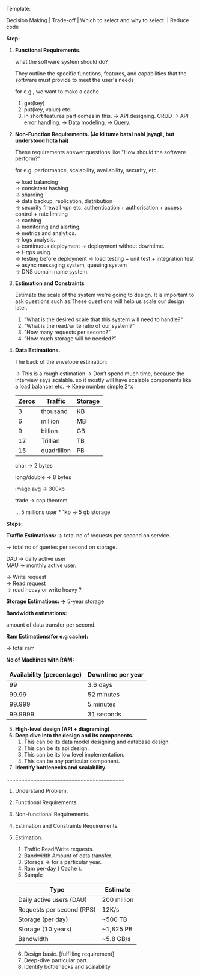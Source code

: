 Template:

Decision Making | Trade-off | Which to select and why to select. | Reduce code





**Step:**

1. **Functional Requirements**.

    what the software system should do?
    
    They outline the specific functions, features, and capabilities that the software must provide to meet the user's needs

    for e.g., we want to make a cache

   1. get(key)
   2. put(key, value) etc.
   3. in short features part comes in this.
      → API designing. CRUD
      → API error handling.
      → Data modeling.
      → Query.

2. **Non-Function Requirements. (Jo ki tume batai nahi jayagi , but understood hota hai)**

    These requirements answer questions like "How should the software perform?”

    for e.g. performance, scalability, availability, security, etc.

    → load balancing <br>
    → consistent hashing <br>
    → sharding <br>
    → data backup, replication, distribution <br>
    → security firewall vpn etc. authentication + authorisation + access control + rate limiting <br>
    → caching <br>
    → monitoring and alerting. <br>
    → metrics and analytics. <br>
    → logs analysis. <br>
    → continuous deployment → deployment without downtime. <br>
    → Https using <br>
    → testing before deployment  → load testing + unit test + integration test <br>
    → async messaging system, queuing system <br>
    → DNS domain name system. <br>


3. **Estimation and Constraints**

   Estimate the scale of the system we're going to design. It is important to ask questions such as:These questions will help us scale our design later.

   1. "What is the desired scale that this system will need to handle?"
   2. "What is the read/write ratio of our system?"
   3. "How many requests per second?"
   4. "How much storage will be needed?"
   

4. **Data Estimations.**

    The back of the envelope estimation:
    
    → This is a rough estimation
    → Don’t spend much time, because the interview says scalable. so it mostly will have scalable components like a load balancer etc.
    → Keep number simple 2^x
    
    | Zeros | Traffic | Storage |
    | --- | --- | --- |
    | 3 | thousand | KB |
    | 6 | million | MB |
    | 9 | billion | GB |
    | 12 | Trillian | TB |
    | 15 | quadrillion | PB |
    
    char →  2 bytes
    
    long/double → 8 bytes
    
    image avg → 300kb
    
    trade → cap theorem
    
    …
    5 millions user * 1kb → 5 gb storage
    
**Steps:**

**Traffic Estimations:
→** total no of requests per second on service.

→ total no of queries per second on storage.



DAU → daily active user <br>
MAU → monthly active user.

→ Write request <br>
→ Read request <br>
→ read  heavy or write heavy ? <br>



**Storage Estimations:
→** 5-year storage


**Bandwidth estimations:**

amount of data transfer per second.

**Ram Estimations(for e.g cache):**

→ total ram

**No of Machines with RAM:**



| Availability (percentage) | Downtime per year |
| --- | --- |
| 99 | 3.6 days |
| 99.99 | 52 minutes |
| 99.999 | 5 minutes |
| 99.9999 | 31 seconds |


5. **High-level design (API + diagraming)** <br>
6. **Deep dive into the design and its components.** 
   1. This can be its data model designing and database design.
   2. This can be its api design.
   3. This can be its low level implementation.
   4. This can be any particular component.
7. **Identify bottlenecks and scalability.** <br>




..............................................................................

1. Understand Problem.
2. Functional Requirements.
3. Non-functional Requirements.
4. Estimation and Constraints Requirements. 
5. Estimation.
   1. Traffic Read/Write requests.
   2. Bandwidth Amount of data transfer.
   3. Storage -> for a particular year.
   4. Ram per-day ( Cache ).
   5. Sample

    | Type                     | Estimate          |
    |--------------------------|-------------------|
    | Daily active users (DAU) | 200 million       |
    | Requests per second (RPS)| 12K/s              |
    | Storage (per day)        | ~500 TB           |
    | Storage (10 years)       | ~1,825 PB         |
    | Bandwidth                | ~5.8 GB/s         |

   6. Design basic. [fulfilling requirement]
   7. Deep-dive particular part.
   8. Identify bottlenecks and scalability
